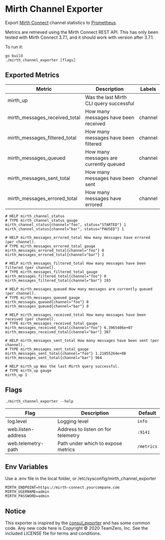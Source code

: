 # Mirth Channel Exporter

Export [Mirth Connect](https://en.wikipedia.org/wiki/Mirth_Connect) channel
statistics to [Prometheus](https://prometheus.io).

Metrics are retrieved using the Mirth Connect REST API. This has only been tested
with Mirth Connect 3.7.1, and it should work with version after 3.7.1.

To run it:

    go build
    ./mirth_channel_exporter [flags]

## Exported Metrics
| Metric | Description | Labels |
| ------ | ------- | ------ |
| mirth_up | Was the last Mirth CLI query successful | |
| mirth_messages_received_total | How many messages have been received | channel |
| mirth_messages_filtered_total  | How many messages have been filtered | channel |
| mirth_messages_queued | How many messages are currently queued | channel |
| mirth_messages_sent_total  | How many messages have been sent | channel |
| mirth_messages_errored_total  | How many messages have errored | channel |

```
# HELP mirth_channel_status 
# TYPE mirth_channel_status gauge
mirth_channel_status{channel="foo", status="STARTED"} 1
mirth_channel_status{channel="bar", status="PAUSED"} 1

# HELP mirth_messages_errored_total How many messages have errored (per channel).
# TYPE mirth_messages_errored_total gauge
mirth_messages_errored_total{channel="foo"} 0
mirth_messages_errored_total{channel="bar"} 2

# HELP mirth_messages_filtered_total How many messages have been filtered (per channel).
# TYPE mirth_messages_filtered_total gauge
mirth_messages_filtered_total{channel="foo"} 0
mirth_messages_filtered_total{channel="bar"} 193

# HELP mirth_messages_queued How many messages are currently queued (per channel).
# TYPE mirth_messages_queued gauge
mirth_messages_queued{channel="foo"} 0
mirth_messages_queued{channel="bar"} 0

# HELP mirth_messages_received_total How many messages have been received (per channel).
# TYPE mirth_messages_received_total gauge
mirth_messages_received_total{channel="foo"} 6.3965406e+07
mirth_messages_received_total{channel="bar"} 387

# HELP mirth_messages_sent_total How many messages have been sent (per channel).
# TYPE mirth_messages_sent_total gauge
mirth_messages_sent_total{channel="foo"} 1.21855264e+08
mirth_messages_sent_total{channel="bar"} 964

# HELP mirth_up Was the last Mirth query successful.
# TYPE mirth_up gauge
mirth_up 1
```

## Flags
    ./mirth_channel_exporter --help

| Flag | Description | Default |
| ---- | ----------- | ------- |
| log.level | Logging level | `info` |
| web.listen-address | Address to listen on for telemetry | `:9141` |
| web.telemetry-path | Path under which to expose metrics | `/metrics` |

## Env Variables

Use a .env file in the local folder, or /etc/sysconfig/mirth_channel_exporter
```
MIRTH_ENDPOINT=https://mirth-connect.yourcompane.com
MIRTH_USERNAME=admin
MIRTH_PASSWORD=admin
```

## Notice

This exporter is inspired by the [consul_exporter](https://github.com/prometheus/consul_exporter)
and has some common code. Any new code here is Copyright &copy; 2020 TeamZero, Inc. See the included
LICENSE file for terms and conditions.
